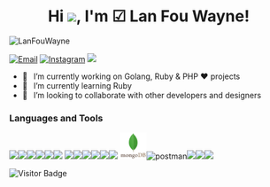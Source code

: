 <h1 align="center"> Hi <img src="https://tva1.sinaimg.cn/large/e6c9d24egy1h1571l0uucg205k05egri.gif" width="32">, I'm ☑ Lan Fou Wayne!</a></img></h1>

![LanFouWayne](https://cardivo.vercel.app/api?name=Lan%20Fou%20Wayne&description=Junior%20Developer%20Indonesian&image=https://avatars.githubusercontent.com/u/165210954?v=4&&backgroundColor=%23ecf0f1)

<p align="">
  <a href="mailto:dylanathaya8@gmail.com" target="_blank"><img src="https://img.shields.io/badge/-Gmail-c14438?style=flat-square&logo=Gmail&logoColor=white" alt="Email"></a>
  <a href="https://instagram.com/_dymlan" target="_blank"><img src="https://img.shields.io/badge/-Instagram-e4405f?style=flat-square&logo=instagram&logoColor=white" alt="Instagram"></a>
  <a href="https://wa.me/6289629666069)](https://wa.me/6289629666069">
    <img src="https://img.shields.io/badge/-wa-green?style=flat-square&logo=Whatsapp&logoColor=white">
  </a>
</p>

- 🔭 &ensp;I’m currently working on Golang, Ruby & PHP ❤️ projects
- 🌱 &ensp;I’m currently learning Ruby 
- 👯 &ensp;I’m looking to collaborate with other developers and designers

### Languages and Tools

<img src="https://img.icons8.com/color/48/000000/c-plus-plus-logo.png"/><img src="https://img.icons8.com/color/48/000000/javascript.png"/><img src="https://img.icons8.com/color/48/000000/dart.png"/><img src="https://img.icons8.com/color/48/000000/flutter.png"/><img src="https://img.icons8.com/color/48/000000/python.png"/><img src="https://img.icons8.com/color/48/000000/html-5.png"/> <img src="https://img.icons8.com/color/48/000000/css3.png"/><img src="https://img.icons8.com/color/48/000000/php.png"/><img src="https://img.icons8.com/color/48/000000/nodejs.png"/><img src="https://img.icons8.com/color/48/000000/firebase.png"/><img src="https://img.icons8.com/color/48/000000/google-cloud.png"/><img src="https://img.icons8.com/fluent/50/000000/mysql-logo.png"/>
<img src="https://raw.githubusercontent.com/devicons/devicon/master/icons/mongodb/mongodb-original-wordmark.svg" alt="mongodb" width="48" height="48"/><img src="https://www.vectorlogo.zone/logos/getpostman/getpostman-icon.svg" alt="postman" width="45" height="45"/><img src="https://img.icons8.com/color/48/000000/figma--v1.png"/><img src="https://img.icons8.com/color/48/000000/visual-studio-code-2019.png"/><img src="https://img.icons8.com/color/48/000000/xcode.png"/>

![Visitor Badge](https://visitor-badge.laobi.icu/badge?page_id=LanFouWayne)
